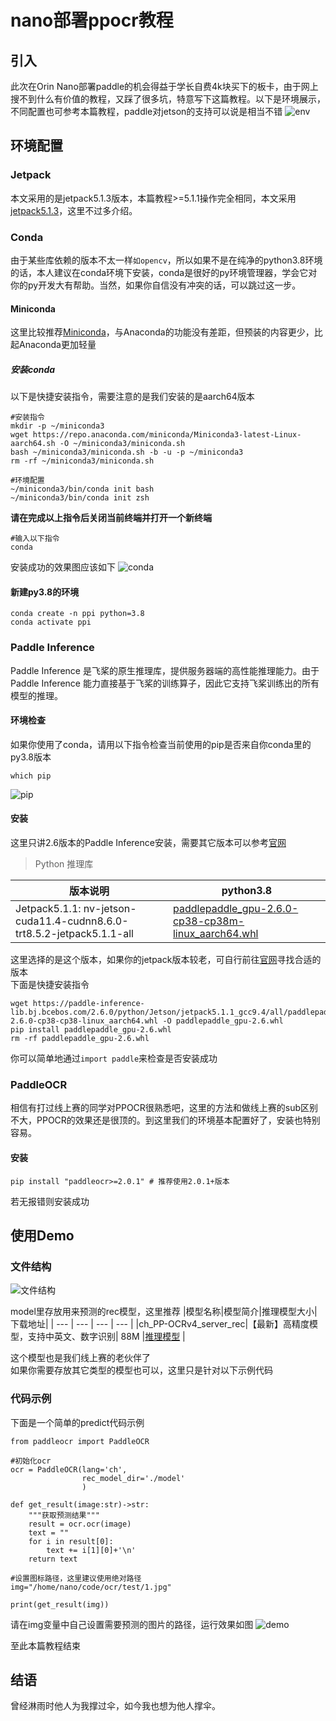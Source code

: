 # nano部署ppocr教程
## 引入
此次在Orin Nano部署paddle的机会得益于学长自费4k块买下的板卡，由于网上搜不到什么有价值的教程，又踩了很多坑，特意写下这篇教程。以下是环境展示，不同配置也可参考本篇教程，paddle对jetson的支持可以说是相当不错
![env](photo/env.png)
## 环境配置
### Jetpack
本文采用的是jetpack5.1.3版本，本篇教程>=5.1.1操作完全相同，本文采用[jetpack5.1.3](https://developer.nvidia.com/embedded/jetpack-sdk-513)，这里不过多介绍。
### Conda
由于某些库依赖的版本不太一样`如opencv`，所以如果不是在纯净的python3.8环境的话，本人建议在conda环境下安装，conda是很好的py环境管理器，学会它对你的py开发大有帮助。当然，如果你自信没有冲突的话，可以跳过这一步。

#### Miniconda
这里比较推荐[Miniconda](https://docs.anaconda.com/free/miniconda/index.html)，与Anaconda的功能没有差距，但预装的内容更少，比起Anaconda更加轻量  
##### 安装conda
以下是快捷安装指令，需要注意的是我们安装的是aarch64版本
```
#安装指令
mkdir -p ~/miniconda3
wget https://repo.anaconda.com/miniconda/Miniconda3-latest-Linux-aarch64.sh -O ~/miniconda3/miniconda.sh
bash ~/miniconda3/miniconda.sh -b -u -p ~/miniconda3
rm -rf ~/miniconda3/miniconda.sh

#环境配置
~/miniconda3/bin/conda init bash
~/miniconda3/bin/conda init zsh
```
**请在完成以上指令后关闭当前终端并打开一个新终端**
```
#输入以下指令
conda
```
安装成功的效果图应该如下
![conda](photo/conda.png)
#### 新建py3.8的环境
```
conda create -n ppi python=3.8
conda activate ppi
```

### Paddle Inference
Paddle Inference 是飞桨的原生推理库，提供服务器端的高性能推理能力。由于 Paddle Inference 能力直接基于飞桨的训练算子，因此它支持飞桨训练出的所有模型的推理。
#### 环境检查
如果你使用了conda，请用以下指令检查当前使用的pip是否来自你conda里的py3.8版本
```
which pip
```
![pip](photo/pip.png)
#### 安装
这里只讲2.6版本的Paddle Inference安装，需要其它版本可以参考[官网](https://www.paddlepaddle.org.cn/inference/master/guides/introduction/index_intro.html)

>Python 推理库

|版本说明|python3.8|
| --- | --- |
|Jetpack5.1.1: nv-jetson-cuda11.4-cudnn8.6.0-trt8.5.2-jetpack5.1.1-all|[paddlepaddle_gpu-2.6.0-cp38-cp38m-linux_aarch64.whl](https://paddle-inference-lib.bj.bcebos.com/2.6.0/python/Jetson/jetpack5.1.1_gcc9.4/all/paddlepaddle_gpu-2.6.0-cp38-cp38-linux_aarch64.whl)|

这里选择的是这个版本，如果你的jetpack版本较老，可自行前往[官网](https://www.paddlepaddle.org.cn/inference/master/guides/introduction/index_intro.html)寻找合适的版本  
下面是快捷安装指令
```
wget https://paddle-inference-lib.bj.bcebos.com/2.6.0/python/Jetson/jetpack5.1.1_gcc9.4/all/paddlepaddle_gpu-2.6.0-cp38-cp38-linux_aarch64.whl -O paddlepaddle_gpu-2.6.whl
pip install paddlepaddle_gpu-2.6.whl
rm -rf paddlepaddle_gpu-2.6.whl
```
你可以简单地通过`import paddle`来检查是否安装成功
### PaddleOCR
相信有打过线上赛的同学对PPOCR很熟悉吧，这里的方法和做线上赛的sub区别不大，PPOCR的效果还是很顶的。到这里我们的环境基本配置好了，安装也特别容易。
#### 安装
```
pip install "paddleocr>=2.0.1" # 推荐使用2.0.1+版本
```
若无报错则安装成功
## 使用Demo
### 文件结构
![文件结构](photo/file.png)

model里存放用来预测的rec模型，这里推荐
|模型名称|模型简介|推理模型大小|下载地址|
| --- | --- | --- | --- |
|ch_PP-OCRv4_server_rec|【最新】高精度模型，支持中英文、数字识别| 88M |[推理模型](https://paddleocr.bj.bcebos.com/PP-OCRv4/chinese/ch_PP-OCRv4_rec_server_infer.tar) |

这个模型也是我们线上赛的老伙伴了  
如果你需要存放其它类型的模型也可以，这里只是针对以下示例代码
### 代码示例
下面是一个简单的predict代码示例
```
from paddleocr import PaddleOCR

#初始化ocr
ocr = PaddleOCR(lang='ch',
                rec_model_dir='./model'
                )

def get_result(image:str)->str:
    """获取预测结果"""
    result = ocr.ocr(image)
    text = ""
    for i in result[0]:
        text += i[1][0]+'\n'
    return text

#设置图标路径，这里建议使用绝对路径
img="/home/nano/code/ocr/test/1.jpg"

print(get_result(img))
```

请在img变量中自己设置需要预测的图片的路径，运行效果如图
![demo](photo/demo.png)

至此本篇教程结束
## 结语
曾经淋雨时他人为我撑过伞，如今我也想为他人撑伞。